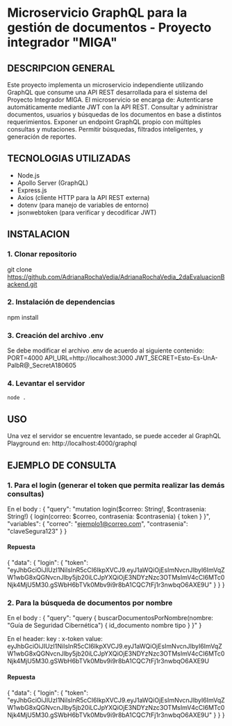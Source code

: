 # Microservicio GraphQL para la gestión de documentos - Proyecto integrador "MIGA"

## DESCRIPCION GENERAL

Este proyecto implementa un microservicio independiente utilizando GraphQL que consume una API REST desarrollada para el sistema del Proyecto Integrador MIGA. El microservicio se encarga de:
Autenticarse automáticamente mediante JWT con la API REST.
Consultar y administrar documentos, usuarios y búsquedas de los documentos en base a distintos requerimientos.
Exponer un endpoint GraphQL propio con múltiples consultas y mutaciones.
Permitir búsquedas, filtrados inteligentes, y generación de reportes.

## TECNOLOGIAS UTILIZADAS

- Node.js
- Apollo Server (GraphQL)
- Express.js
- Axios (cliente HTTP para la API REST externa)
- dotenv (para manejo de variables de entorno)
- jsonwebtoken (para verificar y decodificar JWT)

## INSTALACION

### 1. Clonar repositorio

git clone https://github.com/AdrianaRochaVedia/AdrianaRochaVedia_2daEvaluacionBackend.git

### 2. Instalación de dependencias

npm install

### 3. Creación del archivo .env

Se debe modificar el archivo .env de acuerdo al siguiente contenido: 
    PORT=4000
    API_URL=http://localhost:3000
    JWT_SECRET=Esto-Es-UnA-PalbR@_SecretA180605

### 4. Levantar el servidor

    node .

## USO

Una vez el servidor se encuentre levantado, se puede acceder al GraphQL Playground en:
    http://localhost:4000/graphql

## EJEMPLO DE CONSULTA

### 1. Para el login (generar el token que permita realizar las demás consultas)

En el body :
    {
        "query": "mutation login($correo: String!, $contrasenia: String!) { login(correo: $correo, contrasenia: $contrasenia) { token } }",
        "variables": {
            "correo": "ejemplo1@correo.com",
            "contrasenia": "claveSegura123"
        }
    }

#### Repuesta
{
    "data": {
        "login": {
            "token": "eyJhbGciOiJIUzI1NiIsInR5cCI6IkpXVCJ9.eyJ1aWQiOjEsImNvcnJlbyI6ImVqZW1wbG8xQGNvcnJlby5jb20iLCJpYXQiOjE3NDYzNzc3OTMsImV4cCI6MTc0Njk4MjU5M30.gSWbH6bTVk0Mbv9i9r8bA1CQC7tFj1r3nwbqO6AXE9U"
        }
    }
}

### 2. Para la búsqueda de documentos por nombre

En el body :
    {
        "query": "query { buscarDocumentosPorNombre(nombre: \"Guía de Seguridad Cibernética\") { id_documento nombre tipo } }"
    }

En el header:
    key : x-token
    value: eyJhbGciOiJIUzI1NiIsInR5cCI6IkpXVCJ9.eyJ1aWQiOjEsImNvcnJlbyI6ImVqZW1wbG8xQGNvcnJlby5jb20iLCJpYXQiOjE3NDYzNzc3OTMsImV4cCI6MTc0Njk4MjU5M30.gSWbH6bTVk0Mbv9i9r8bA1CQC7tFj1r3nwbqO6AXE9U
    
#### Repuesta
{
    "data": {
        "login": {
            "token": "eyJhbGciOiJIUzI1NiIsInR5cCI6IkpXVCJ9.eyJ1aWQiOjEsImNvcnJlbyI6ImVqZW1wbG8xQGNvcnJlby5jb20iLCJpYXQiOjE3NDYzNzc3OTMsImV4cCI6MTc0Njk4MjU5M30.gSWbH6bTVk0Mbv9i9r8bA1CQC7tFj1r3nwbqO6AXE9U"
        }
    }
}

